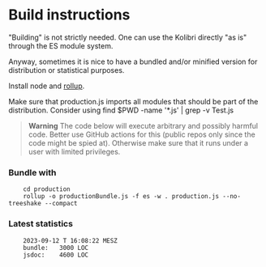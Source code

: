# Build instructions

"Building" is not strictly needed. One can use the Kolibri directly "as is" through the ES module system.

Anyway, sometimes it is nice to have a bundled and/or minified version for distribution or statistical purposes.

Install node and [rollup](https://rollupjs.org).

Make sure that production.js imports all modules that should be part of the distribution.
Consider using
        find $PWD -name '*.js' | grep -v Test.js

> **Warning**
> The code below will execute arbitrary and possibly harmful code. 
> Better use GitHub actions for this (public repos only since the code might be spied at).
> Otherwise make sure that it runs under a user with limited privileges.

### Bundle with 
        cd production
        rollup -o productionBundle.js -f es -w . production.js --no-treeshake --compact

### Latest statistics
        2023-09-12 T 16:08:22 MESZ
        bundle:   3000 LOC
        jsdoc:    4600 LOC

